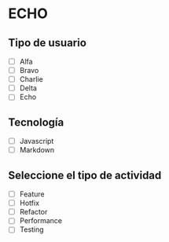 # ECHO

## Tipo de usuario

- [ ] Alfa
- [ ] Bravo 
- [ ] Charlie
- [ ] Delta
- [ ] Echo

## Tecnología

- [ ] Javascript
- [ ] Markdown

## Seleccione el tipo de actividad

- [ ] Feature
- [ ] Hotfix
- [ ] Refactor
- [ ] Performance
- [ ] Testing
